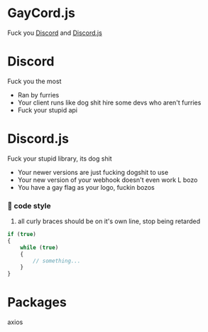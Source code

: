 # GayCord.js
Fuck you [Discord](https://github.com/discord) and [Discord.js](https://github.com/discordjs)

# Discord
Fuck you the most
* Ran by furries
* Your client runs like dog shit hire some devs who aren't furries
* Fuck your stupid api

# Discord.js
Fuck your stupid library, its dog shit
* Your newer versions are just fucking dogshit to use
* Your new version of your webhook doesn't even work L bozo 
* You have a gay flag as your logo, fuckin bozos

### :page_facing_up: code style
1. all curly braces should be on it's own line, stop being retarded
```js
if (true)
{
	while (true)
	{
		// something...
	}
}
```

# Packages
axios
